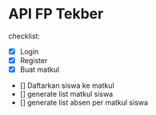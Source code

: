 # API FP Tekber

checklist:
- [x] Login
- [x] Register
- [X] Buat matkul
- [] Daftarkan siswa ke matkul
- [] generate list matkul siswa
- [] generate list absen per matkul siswa
